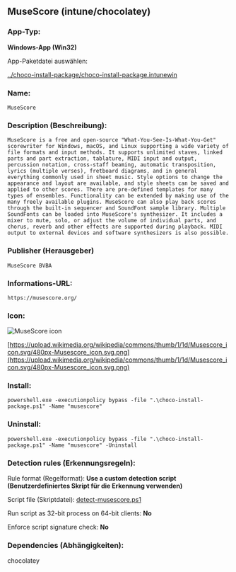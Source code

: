 ## MuseScore (intune/chocolatey)

### App-Typ:

__Windows-App (Win32)__

App-Paketdatei auswählen:

[../choco-install-package/choco-install-package.intunewin](../choco-install-package/choco-install-package.intunewin?raw=true)


### Name:

```
MuseScore
```

### Description (Beschreibung):

```
MuseScore is a free and open-source "What-You-See-Is-What-You-Get" scorewriter for Windows, macOS, and Linux supporting a wide variety of file formats and input methods. It supports unlimited staves, linked parts and part extraction, tablature, MIDI input and output, percussion notation, cross-staff beaming, automatic transposition, lyrics (multiple verses), fretboard diagrams, and in general everything commonly used in sheet music. Style options to change the appearance and layout are available, and style sheets can be saved and applied to other scores. There are pre-defined templates for many types of ensembles. Functionality can be extended by making use of the many freely available plugins. MuseScore can also play back scores through the built-in sequencer and SoundFont sample library. Multiple SoundFonts can be loaded into MuseScore's synthesizer. It includes a mixer to mute, solo, or adjust the volume of individual parts, and chorus, reverb and other effects are supported during playback. MIDI output to external devices and software synthesizers is also possible.
```

### Publisher (Herausgeber)

```
MuseScore BVBA
```


### Informations-URL:

```
https://musescore.org/
```

### Icon:

![MuseScore icon](https://upload.wikimedia.org/wikipedia/commons/thumb/1/1d/Musescore_icon.svg/120px-Musescore_icon.svg.png)

[https://upload.wikimedia.org/wikipedia/commons/thumb/1/1d/Musescore_icon.svg/480px-Musescore_icon.svg.png](https://upload.wikimedia.org/wikipedia/commons/thumb/1/1d/Musescore_icon.svg/480px-Musescore_icon.svg.png)


### Install:
```
powershell.exe -executionpolicy bypass -file ".\choco-install-package.ps1" -Name "musescore"
```


### Uninstall:
```
powershell.exe -executionpolicy bypass -file ".\choco-install-package.ps1" -Name "musescore" -Uninstall
```


### Detection rules (Erkennungsregeln):

Rule format (Regelformat): __Use a custom detection script (Benutzerdefiniertes Skript für die Erkennung verwenden)__

Script file (Skriptdatei): [detect-musescore.ps1](./detect-musescore.ps1?raw=true)

Run script as 32-bit process on 64-bit clients: __No__

Enforce script signature check: __No__

### Dependencies (Abhängigkeiten):

chocolatey
